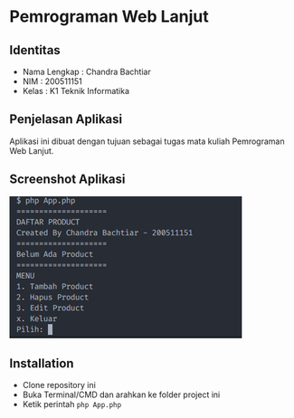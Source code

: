 <!-- create README.md -->
# Pemrograman Web Lanjut

## Identitas

* Nama Lengkap : Chandra Bachtiar
* NIM : 200511151
* Kelas : K1 Teknik Informatika

## Penjelasan Aplikasi

Aplikasi ini dibuat dengan tujuan sebagai tugas mata kuliah Pemrograman Web Lanjut.

## Screenshot Aplikasi
<!-- insert screenshot from folder screenshot -->
![Screenshot Aplikasi](screenshot/Program.png)

## Installation
<!-- How to install this app -->
* Clone repository ini
* Buka Terminal/CMD dan arahkan ke folder project ini
* Ketik perintah `php App.php`
